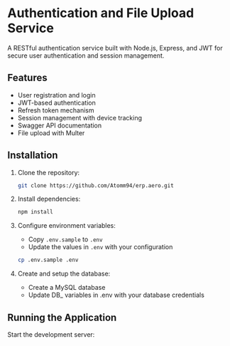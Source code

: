 # Authentication and File Upload Service

A RESTful authentication service built with Node.js, Express, and JWT for secure user authentication and session
management.

## Features

- User registration and login
- JWT-based authentication
- Refresh token mechanism
- Session management with device tracking
- Swagger API documentation
- File upload with Multer
## Installation

1. Clone the repository:
   ```bash
   git clone https://github.com/Atomm94/erp.aero.git
   ```

2. Install dependencies:
   ```bash
   npm install
   ```

3. Configure environment variables:
    - Copy `.env.sample` to `.env`
    - Update the values in `.env` with your configuration
   ```bash
   cp .env.sample .env
   ```

4. Create and setup the database:
    - Create a MySQL database
    - Update DB_ variables in .env with your database credentials

## Running the Application

Start the development server:
